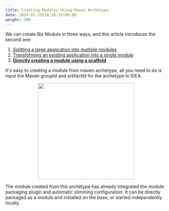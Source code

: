 ```yaml
---
title: Creating Modules Using Maven Archetype
date: 2024-01-25T10:28:32+08:00
weight: 300
---
```


We can create Biz Module in three ways, and this article introduces the second one:

1. [Splitting a large application into multiple modules](/docs/contribution-guidelines/split-module-tool/split-module-tool-intro/)
2. [Transforming an existing application into a single module](/docs/tutorials/module-create/springboot-and-sofaboot/)
3. **[Directly creating a module using a scaffold](/docs/tutorials/module-create/init-by-archetype/)**

It's easy to creating a module from maven archetype, all you need to do is input the Maven groupId and artifactId for the archetype in IDEA.

<div style="text-align: center;">
    <img align="center" width="300px" src="/docs/tutorials/imgs/created-by-archetype.png" />
</div>

The module created from this archetype has already integrated the module packaging plugin and automatic slimming configuration. It can be directly packaged as a module and installed on the base, or started independently locally.
